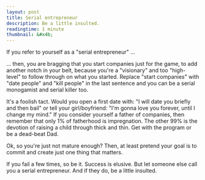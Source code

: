 ```yaml
---
layout: post
title: Serial entrepreneur
description: Be a little insulted.
readingtime: 1 minute
thumbnail: &#x4b;
---
```



If you refer to yourself as a "serial entrepreneur" …

… then, you are bragging that you start companies just for the game, to add another notch in your belt, because you're a "visionary" and too "high-level" to follow through on what you started. Replace "start companies" with "date people" and "kill people" in the last sentence and you can be a serial monogamist and serial killer too.

It's a foolish tact. Would you open a first date with: "I will date you briefly and then bail" or tell your girl/boyfriend: "I'm gonna love you forever,
until I change my mind." If you consider yourself a father of companies, then remember that only 1% of fatherhood is impregnation. The other 99% is the devotion of raising a child through thick and thin. Get with the program or be a dead-beat Dad.

Ok, so you're just not mature enough? Then, at least pretend your goal is to commit and create just one thing that matters.

If you fail a few times, so be it. Success is elusive. But let someone else call you a serial entrepreneur. And if they do, be a little insulted.